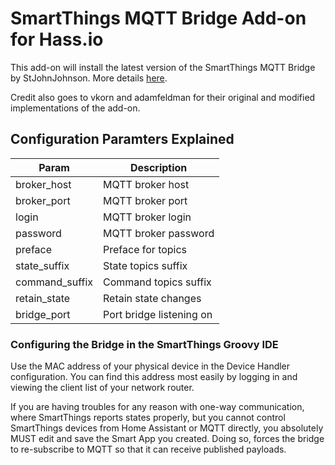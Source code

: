 # SmartThings MQTT Bridge Add-on for Hass.io
This add-on will install the latest version of the SmartThings MQTT Bridge by StJohnJohnson.
More details [here](https://github.com/stjohnjohnson/smartthings-mqtt-bridge).

Credit also goes to vkorn and adamfeldman for their original and modified implementations of the add-on.

## Configuration Paramters Explained

| Param          | Description              |
|----------------|--------------------------|
| broker_host    | MQTT broker host         |
| broker_port    | MQTT broker port         |
| login          | MQTT broker login        |
| password       | MQTT broker password     |
| preface        | Preface for topics       |
| state_suffix   | State topics suffix      |
| command_suffix | Command topics suffix    |
| retain_state   | Retain state changes     |
| bridge_port    | Port bridge listening on |

### Configuring the Bridge in the SmartThings Groovy IDE

Use the MAC address of your physical device in the Device Handler configuration.  You can find this address most easily by logging in and viewing the client list of your network router.

If you are having troubles for any reason with one-way communication, where SmartThings reports states properly, but you cannot control SmartThings devices from Home Assistant or MQTT directly, you absolutely MUST edit and save the Smart App you created.  Doing so, forces the bridge to re-subscribe to MQTT so that it can receive published payloads.
